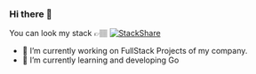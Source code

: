 ### Hi there 👋


You can look my stack 👉🏽
[![StackShare](http://img.shields.io/badge/tech-stack-0690fa.svg?style=flat)](https://stackshare.io/kemaleb/stack-towards-the-moon)

- 🔭 I’m currently working on FullStack Projects of my company.
- 🌱 I’m currently learning  and developing Go
